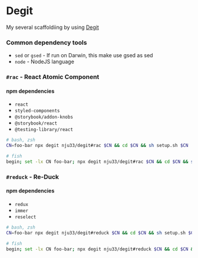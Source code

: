 # Degit

My several scaffoldiing by using [Degit](https://github.com/Rich-Harris/degit)

### Common dependency tools

- `sed` or `gsed` - If run on Darwin, this make use gsed as sed
- `node` - NodeJS language

### `#rac` - React Atomic Component

#### npm dependencies

- `react`
- `styled-components`
- `@storybook/addon-knobs`
- `@storybook/react`
- `@testing-library/react`

```sh
# bash, zsh
CN=foo-bar npx degit nju33/degit#rac $CN && cd $CN && sh setup.sh $CN

# fish
begin; set -lx CN foo-bar; npx degit nju33/degit#rac $CN && cd $CN && sh setup.sh $CN; end
```

### `#reduck` - Re-Duck

#### npm dependencies

- `redux`
- `immer`
- `reselect`

```sh
# bash, zsh
CN=foo-bar npx degit nju33/degit#reduck $CN && cd $CN && sh setup.sh $CN

# fish
begin; set -lx CN foo-bar; npx degit nju33/degit#reduck $CN && cd $CN && sh setup.sh $CN; end
```
